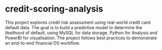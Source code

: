 # credit-scoring-analysis
This project explores credit risk assessment using real-world credit card default data. The goal is to build a predictive model to determine the likelihood of default, using MySQL for data storage, Python for Analysis and PowerBI for visualisation. The project follows best practices to demonstrate an end-to-end financial DS workflow.
